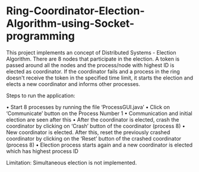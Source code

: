 # Ring-Coordinator-Election-Algorithm-using-Socket-programming
This project implements an concept of Distributed Systems - Election Algorithm. There are 8 nodes that participate in the election. A token is passed around all the nodes and the process/node with highest ID is elected as coordinator. If the coordinator fails and a process in the ring doesn't receive the token in the specified time limit, it starts the election and elects a new coordinator and informs other processes. 

Steps to run the application:

•	Start 8 processes by running the file ‘ProcessGUI.java’
•	Click on ‘Communicate’ button on the Process Number 1 
•	Communication and initial election are seen after this
•	After the coordinator is elected, crash the coordinator by clicking on ‘Crash’ button of the coordinator (process 8)
•	New coordinator is elected. After this, reset the previously crashed coordinator by clicking on the ‘Reset’ button of the crashed coordinator (process 8)
•	Election process starts again and a new coordinator is elected which has highest process ID

Limitation:
Simultaneous election is not implemented.
